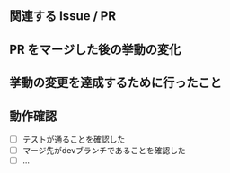 <!-- 
PRを出していただき、ありがとうございます。
base branchを`dev`にするよう、お願いいたします。
-->

## 関連する Issue / PR
<!-- 
関連する Issue へのリンクを貼り付けてください
-->

## PR をマージした後の挙動の変化
<!-- 
この PR により達成したい事柄を簡潔に記載してください。
-->

## 挙動の変更を達成するために行ったこと
<!-- 
実装方針/内容の概略を記載してください
-->

## 動作確認
- [ ] テストが通ることを確認した
- [ ] マージ先がdevブランチであることを確認した
- [ ] ...

<!-- 
## その他
-->